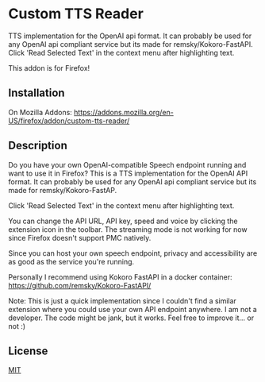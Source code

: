 
# Custom TTS Reader

TTS implementation for the OpenAI api format. It can probably be used for any OpenAI api compliant service but its made for remsky/Kokoro-FastAPI. 
Click 'Read Selected Text' in the context menu after highlighting text.

This addon is for Firefox!



## Installation

On Mozilla Addons:
https://addons.mozilla.org/en-US/firefox/addon/custom-tts-reader/
    
## Description

Do you have your own OpenAI-compatible Speech endpoint running and want to use it in Firefox?
This is a TTS implementation for the OpenAI API format. It can probably be used for any OpenAI api compliant service but its made for remsky/Kokoro-FastAP.

Click 'Read Selected Text' in the context menu after highlighting text.

You can change the API URL, API key, speed and voice by clicking the extension icon in the toolbar.
The streaming mode is not working for now since Firefox doesn't support PMC natively.

Since you can host your own speech endpoint, privacy and accessibility are as good as the service you're running.

Personally I recommend using Kokoro FastAPI in a docker container:
https://github.com/remsky/Kokoro-FastAPI/


Note:
This is just a quick implementation since I couldn't find a similar extension where you could use your own API endpoint anywhere. I am not a developer. The code might be jank, but it works. Feel free to improve it... or not :)


## License

[MIT](https://choosealicense.com/licenses/mit/)

